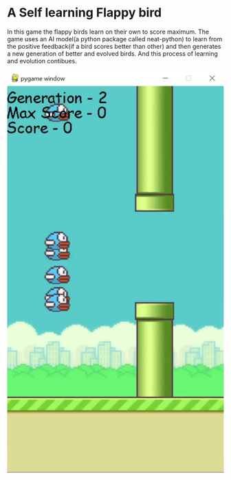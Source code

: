 # A Self learning Flappy bird

In this game the flappy birds learn on their own to score maximum. 
The game uses an AI model(a python package called neat-python) to learn from the positive feedback(if a bird scores better than other) and then generates a new generation of better and evolved birds. And this process of learning and evolution contibues.

![Screenshot](https://github.com/srijankrs/self-learning-flappy-bird/blob/master/assets/flappy-bird.png)
